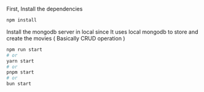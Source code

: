 First, Install the dependencies

```bash
npm install

```

Install the mongodb server in local since It uses local mongodb to store and create the movies ( Basically CRUD operation )

```bash
npm run start
# or
yarn start
# or
pnpm start
# or
bun start
```
